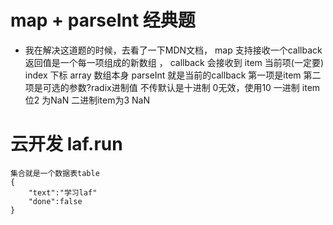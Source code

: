 # map + parseInt 经典题

- 我在解决这道题的时候，去看了一下MDN文档，
    map 支持接收一个callback 返回值是一个每一项组成的新数组 ，
    callback 会接收到 item 当前项(一定要) index 下标 array 数组本身
    parseInt 就是当前的callback 第一项是item 第二项是可选的参数?radix进制值 不传默认是十进制 0无效，使用10 
    一进制 item位2 为NaN 
    二进制item为3 NaN
    
# 云开发 laf.run
    集合就是一个数据表table
    {
        "text":"学习laf"
        "done":false
    }
